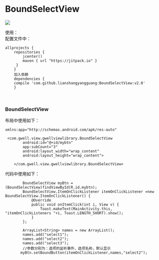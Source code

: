 # BoundSelectView #  

[![](https://jitpack.io/v/lianshangyangguang/BoundSelectView.svg)](https://jitpack.io/#lianshangyangguang/BoundSelectView)  

使用：<br>
配置文件中：  
``` 
allprojects {
    repositories {
        jcenter()
        maven { url "https://jitpack.io" }
     }
    }                                          
    加入依赖
    dependencies {
    compile 'com.github.lianshangyangguang:BoundSelectView:v2.0'
    }
```
  
### BoundSelectView  
布局中使用如下：

```
xmlns:app="http://schemas.android.com/apk/res-auto"

 <com.gwell.view.gwellviewlibrary.BoundSelectView
        android:id="@+id/mybtn"
        app:subCount="3"
        android:layout_width="wrap_content"
        android:layout_height="wrap_content">

    </com.gwell.view.gwellviewlibrary.BoundSelectView>
```
代码中使用如下：

```
        BoundSelectView myBtn = (BoundSelectView)findViewById(R.id.mybtn);
        BoundSelectView.ItemOnClickListener itemOnClickListener =new BoundSelectView.ItemOnClickListener() {
            @Override
            public void onItemClick(int i, View v) {
                Toast.makeText(MainActivity.this, "itemOnClickListeners "+i, Toast.LENGTH_SHORT).show();
            }
        };

        ArrayList<String> names = new ArrayList();
        names.add("select1");
        names.add("select2");
        names.add("select3");
        //参数分别为：选项的监听事件，选项名称，默认显示
       myBtn.setBoundButton(itemOnClickListener,names,"select2");
  
  ```

